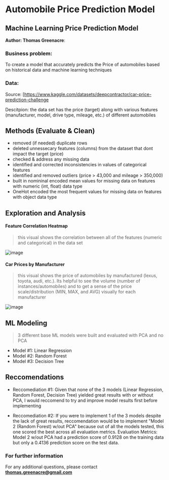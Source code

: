 # Automobile Price Prediction Model
## Machine Learning Price Prediction Model 

**Author: Thomas Greenacre**: 

### Business problem:

To create a model that accurately predicts the Price of automobiles based on historical data and machine learning techniques


### Data:
Source: [https://www.kaggle.com/datasets/deepcontractor/car-price-prediction-challenge


Descitpion: the data set has the price (target) along with various features (manufacturer, model, drive type, mileage, etc.) of different automobiles


## Methods (Evaluate & Clean)
- removed (if needed) duplicate rows
- deleted unnessecary features (columns) from the dataset that dont impact the target (price)
- checked & address any missing data
- identified and corrected inconsistencies in values of categorical features
- identified and removed outliers (price > 43,000 and mileage > 350,000)
- built in nomininal encoded mean values for missing data on features with numeric (int, float) data type
- OneHot encoded the most frequent values for missing data on features with object data type

## Exploration and Analysis

#### Feature Correlation Heatmap
> this visual shows the correlation between all of the features (numeric and categorical) in the data set

![image](https://user-images.githubusercontent.com/104700955/181682758-86655876-cae2-49a4-864e-90a1d707bde3.png)


#### Car Prices by Manufacturer
> this visual shows the price of automobiles by manufactured (lexus, toyota, audi, etc.). Its helpful to see the volume (number of instances/automobiles) and to get a sense of the price scale/distribution (MIN, MAX, and AVG) visually for each manufacturer

![image](https://user-images.githubusercontent.com/104700955/181682552-f5c61fe1-e0d0-42f9-81f8-209635d7f3fa.png)

## ML Modeling
> 3 different base ML models were built and evaluated with PCA and no PCA 
  - Model #1: Linear Regression
  - Model #2: Random Forest
  - Model #3: Decision Tree 



## Reccomendations
 - Reccomediation #1: Given that none of the 3 models (Linear Regression, Random Forest, Decision Tree) yielded great results with or without PCA, I would reccomend to try and improve model results first before implementing

 - Reccomediation #2: If you were to implement 1 of the 3 models despite the lack of great results, reccomendation would be to implement "Model 2 (Random Forest) w/out PCA" because out of all the models tested, this one scored the best across all evaluation metrics. Evaluation Metrics: Model 2 w/out PCA had a prediction score of 0.9128 on the training data but only a 0.4136 prediction score on the test data.

### For further information


For any additional questions, please contact **thomas.greenacre@gmail.com**

